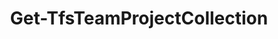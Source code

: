 ﻿---
title: Get-TfsTeamProjectCollection
breadcrumbs: [ "TeamProjectCollection" ]
parent: "TeamProjectCollection"
description: "Gets one of more team project collections (organizations in Azure DevOps)."
remarks: 
parameterSets: 
  "_All_": [ Collection, Credential, Current, Server ] 
  "Get by collection":  
    Collection: 
      type: "object"  
      position: "0"  
    Credential: 
      type: "object"  
    Server: 
      type: "object"  
  "Get current":  
    Current: 
      type: "SwitchParameter"  
      required: true 
parameters: 
  - name: "Collection" 
    description: "Specifies the URL to the Team Project Collection or Azure DevOps Organization to connect to, a TfsTeamProjectCollection object (Windows PowerShell only), or a VssConnection object. You can also connect to an Azure DevOps Services organizations by simply providing its name instead of the full URL. For more details, see the Get-TfsTeamProjectCollection cmdlet. When omitted, it defaults to the connection set by Connect-TfsTeamProjectCollection (if any)." 
    globbing: false 
    position: 0 
    type: "object" 
  - name: "Server" 
    description: "Specifies the URL to the Team Foundation Server to connect to, a TfsConfigurationServer object (Windows PowerShell only), or a VssConnection object. When omitted, it defaults to the connection set by Connect-TfsConfiguration (if any). For more details, see the Get-TfsConfigurationServer cmdlet." 
    globbing: false 
    pipelineInput: "true (ByValue)" 
    type: "object" 
  - name: "Credential" 
    description: "Specifies a user account that has permission to perform this action. To provide a user name and password, a Personal Access Token, and/or to open a input dialog to enter your credentials, call Get-TfsCredential with the appropriate arguments and pass its return to this argument." 
    globbing: false 
    type: "object" 
  - name: "Current" 
    description: "Returns the team project collection specified in the last call to Connect-TfsTeamProjectCollection (i.e. the \"current\" project collection)" 
    required: true 
    globbing: false 
    type: "SwitchParameter" 
    defaultValue: "False"
inputs: 
  - type: "System.Object" 
    description: "Specifies the URL to the Team Foundation Server to connect to, a TfsConfigurationServer object (Windows PowerShell only), or a VssConnection object. When omitted, it defaults to the connection set by Connect-TfsConfiguration (if any). For more details, see the Get-TfsConfigurationServer cmdlet."
outputs: 
  - type: "Microsoft.VisualStudio.Services.WebApi.VssConnection" 
    description: 
notes: 
relatedLinks: 
  - text: "Online Version:" 
    uri: "https://tfscmdlets.dev/Cmdlets/TeamProjectCollection/Get-TfsTeamProjectCollection"
aliases: 
examples: 
---
